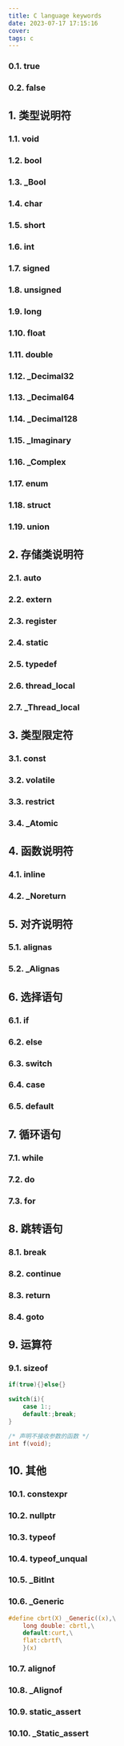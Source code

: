 ```yaml
---
title: C language keywords
date: 2023-07-17 17:15:16
cover:
tags: c
---
```


<!-- more -->

### 0.1. true
### 0.2. false
## 1. 类型说明符
### 1.1. void
### 1.2. bool
### 1.3. \_Bool
### 1.4. char
### 1.5. short
### 1.6. int
### 1.7. signed
### 1.8. unsigned
### 1.9. long
### 1.10. float
### 1.11. double
### 1.12. \_Decimal32
### 1.13. \_Decimal64
### 1.14. \_Decimal128
### 1.15. \_Imaginary
### 1.16. \_Complex

### 1.17. enum
### 1.18. struct
### 1.19. union
## 2. 存储类说明符
### 2.1. auto
### 2.2. extern
### 2.3. register
### 2.4. static
### 2.5. typedef
### 2.6. thread_local
### 2.7. \_Thread_local
## 3. 类型限定符
### 3.1. const
### 3.2. volatile
### 3.3. restrict
### 3.4. \_Atomic
## 4. 函数说明符
### 4.1. inline
### 4.2. \_Noreturn
## 5. 对齐说明符
### 5.1. alignas
### 5.2. \_Alignas
## 6. 选择语句
### 6.1. if
### 6.2. else
### 6.3. switch
### 6.4. case
### 6.5. default
## 7. 循环语句
### 7.1. while
### 7.2. do
### 7.3. for
## 8. 跳转语句
### 8.1. break
### 8.2. continue
### 8.3. return
### 8.4. goto
## 9. 运算符
### 9.1. sizeof
```c
if(true){}else{}
```

```c
switch(i){
    case 1:;
    default:;break;
}
```
```c
/* 声明不接收参数的函数 */
int f(void);
```
## 10. 其他
### 10.1. constexpr
### 10.2. nullptr
### 10.3. typeof
### 10.4. typeof_unqual
### 10.5. \_BitInt
### 10.6. \_Generic
```c
#define cbrt(X) _Generic((x),\
	long double: cbrtl,\
	default:curt,\
	flat:cbrtf\
	}(x)
```
### 10.7. alignof
### 10.8. \_Alignof
### 10.9. static_assert
### 10.10. \_Static_assert

